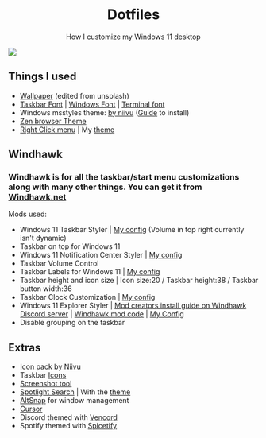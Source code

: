 <p align="center">
    <h1 align="center">Dotfiles</h2>
</p>

<p align="center">How I customize my Windows 11 desktop</p>

![](https://github.com/lunar-os/windowsdesktop3/blob/main/asdas.png)

## Things I used

- [Wallpaper](https://github.com/lunar-os/windowsdesktop3/blob/main/wallpaper.png) (edited from unsplash)
- [Taskbar Font](https://fonts.google.com/specimen/Poppins) | [Windows Font](https://fonts.google.com/specimen/Mulish) | [Terminal font](https://github.com/ryanoasis/nerd-fonts/releases/download/v3.3.0/JetBrainsMono.zip)
- Windows msstyles theme: [by niivu](https://www.deviantart.com/niivu/art/pi11z-for-Windows-11-1084568949) ([Guide](https://www.deviantart.com/niivu/art/How-to-install-Windows-10-or-11-Themes-708835586) to install)
- [Zen browser Theme](https://github.com/lunar-os/ZenCss)
- [Right Click menu](https://nilesoft.org/download) | My [theme](https://github.com/lunar-os/windowsdesktop3/blob/main/theme.nss)

## Windhawk
### Windhawk is for all the taskbar/start menu customizations along with many other things. You can get it from [Windhawk.net](https://windhawk.net/)
Mods used: 
- Windows 11 Taskbar Styler | [My config](https://github.com/lunar-os/windowsdesktop3/blob/main/WindhawkConfigs/Taskbar) (Volume in top right currently isn't dynamic)
- Taskbar on top for Windows 11
- Windows 11 Notification Center Styler | [My config](https://github.com/lunar-os/windowsdesktop3/blob/main/WindhawkConfigs/Notification)
- Taskbar Volume Control
- Taskbar Labels for Windows 11 | [My config](https://github.com/lunar-os/windowsdesktop3/blob/main/WindhawkConfigs/Labels)
- Taskbar height and icon size | Icon size:20 / Taskbar height:38 / Taskbar button width:36
- Taskbar Clock Customization | [My config](https://github.com/lunar-os/windowsdesktop3/blob/main/WindhawkConfigs/Clock)
- Windows 11 Explorer Styler | [Mod creators install guide on Windhawk Discord server](https://discord.com/channels/923944342991818753/1317578806143484084/1317578806143484084) | [Windhawk mod code](https://github.com/m417z/my-windhawk-mods/blob/e6418aee969c0e2d181dd87f3a79af6b3543550f/mods/windows-11-file-explorer-styler.wh.cpp) | [My Config](https://github.com/lunar-os/windowsdesktop3/blob/main/WindhawkConfigs/Explorer)
- Disable grouping on the taskbar

## Extras

- [Icon pack by Niivu](https://github.com/lunar-os/windowsdesktop3/blob/main/7tsp%20Pi11z.7z)
- Taskbar [Icons](https://tablericons.com/)
- [Screenshot tool](https://getsharex.com/)
- [Spotlight Search](https://www.flowlauncher.com/) | With the [theme](https://github.com/abhidahal/onsetGlaze.flow)
- [AltSnap](https://github.com/RamonUnch/AltSnap) for window management
- [Cursor](https://www.deviantart.com/jepricreations/art/Windows-11-Cursors-Concept-HDPI-890672103)
- Discord themed with [Vencord](https://vencord.dev/)
- Spotify themed with [Spicetify](https://spicetify.app/)

